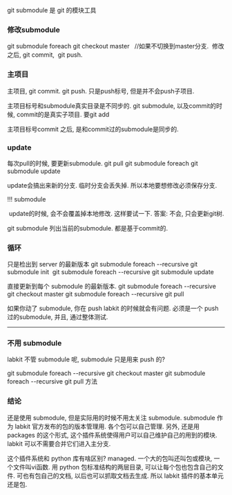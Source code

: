 

git submodule 是 git 的模块工具



### 修改submodule 
git submodule foreach git checkout master   //如果不切换到master分支.  
修改之后, git commit,  git push.  



### 主项目
主项目, git commit. git push. 只是push标号, 但是并不会push子项目.  

主项目标号和submodule真实目录是不同步的. git submodule, 以及commit的时候, commit的是真实子项目. 
要git add 

主项目标号commit 之后, 是和commit过的submodule是同步的.  


### update
每次pull的时候, 要更新submodule. 
git pull 
git submodule foreach git submodule update 

update会搞出来新的分支. 临时分支会丢失掉. 所以本地要想修改必须保存分支.  

!!! submodule 

 update的时候, 会不会覆盖掉本地修改. 这样要试一下. 答案: 不会, 只会更新git树.

git submodule 列出当前的submodule. 都是基于commit的.  

### 循环
只是检出到 server 的最新版本
git submodule foreach --recursive git submodule init 
git submodule foreach --recursive git submodule update 

直接更新到每个 submodule 的最新版本. 
git submodule foreach --recursive git checkout master
git submodule foreach --recursive git pull

如果你动了 submodule, 你在 push labkit 的时候就会有问题. 
必须是一个 push 过的submodule, 并且, 通过整体测试. 

---- 
### 不用 submodule
labkit 不管 submodule 呢, submodule 只是用来 push 的?

git submodule foreach --recursive git checkout master
git submodule foreach --recursive git pull
方法

### 结论
还是使用 submodule, 但是实际用的时候不用太关注 submodule. submodule 作为 labkit 官方发布的包的版本管理用. 各个包可以自己管理. 另外, 还是用 packages 的这个形式, 这个插件系统使得用户可以自己维护自己的用到的模块. labkit 可以不需要合并它们进入主分支. 

这个插件系统和 python 库有啥区别? managed. 一个大的包叫还叫包或模块, 一个文件叫vi函数. 
用 python 包标准结构的两层目录, 可以让每个包也包含自己的文件. 可也有包自己的文档, 以后也可以抓取文档去生成. 所以 labkit 插件的基本单元还是包. 

